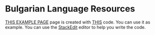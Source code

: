 # Bulgarian Language Resources

[THIS EXAMPLE PAGE](https://pages-themes.github.io/cayman/) page is created with [THIS](https://github.com/pages-themes/cayman/blob/master/index.md?plain=1) code. You can use it as example. You can use the [StackEdit](https://stackedit.io/app) editor to help you write the code.
